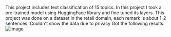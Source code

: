 This project includes text classification of 15 topics.
In this project I took a pre-trained model using HuggingFace library and fine tuned its layers.
This project was done on a dataset in the retail domain, each remark is about 1-2 sentences. Couldn't show the data due to privacy
Got the following results:
![image](https://github.com/yuvalziv111/Text-classification-15-topics/assets/93545964/89d97375-181d-4a3a-819b-477cef27ea7c)

